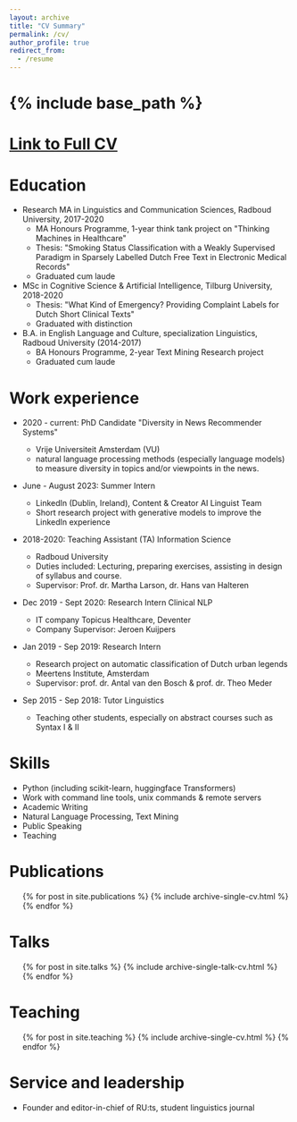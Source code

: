 ```yaml
---
layout: archive
title: "CV Summary"
permalink: /cv/
author_profile: true
redirect_from:
  - /resume
---
```


{% include base_path %}
======

[Link to Full CV](/CV_now.pdf)
======

Education
======
* Research MA in Linguistics and Communication Sciences, Radboud University, 2017-2020
  - MA Honours Programme, 1-year think tank project on "Thinking Machines in Healthcare"
  - Thesis: "Smoking Status Classification with a Weakly Supervised Paradigm in Sparsely Labelled Dutch Free Text in Electronic Medical Records"
  - Graduated cum laude 
* MSc in Cognitive Science & Artificial Intelligence, Tilburg University, 2018-2020
   - Thesis: "What Kind of Emergency? Providing Complaint Labels for Dutch Short Clinical Texts"
   - Graduated with distinction 
* B.A. in English Language and Culture, specialization Linguistics, Radboud University (2014-2017)
  - BA Honours Programme, 2-year Text Mining Research project
  - Graduated cum laude 

Work experience
======

* 2020 - current: PhD Candidate "Diversity in News Recommender Systems"
  - Vrije Universiteit Amsterdam (VU)
  - natural language processing methods (especially language models) to measure diversity in topics and/or viewpoints in the news.
 
* June - August 2023: Summer Intern 
  - LinkedIn (Dublin, Ireland), Content & Creator AI Linguist Team
  - Short research project with generative models to improve the LinkedIn experience

* 2018-2020: Teaching Assistant (TA) Information Science
  - Radboud University
  - Duties included: Lecturing, preparing exercises, assisting in design of syllabus and course.
  - Supervisor: Prof. dr. Martha Larson, dr. Hans van Halteren

* Dec 2019 - Sept 2020: Research Intern Clinical NLP
  - IT company Topicus Healthcare, Deventer
  - Company Supervisor: Jeroen Kuijpers
  
* Jan 2019 - Sep 2019: Research Intern 
  - Research project on automatic classification of Dutch urban legends
  - Meertens Institute, Amsterdam
  - Supervisor: prof. dr. Antal van den Bosch & prof. dr. Theo Meder
  
* Sep 2015 - Sep 2018: Tutor Linguistics
  - Teaching other students, especially on abstract courses such as Syntax I & II
  
Skills
======
* Python (including scikit-learn, huggingface Transformers)
* Work with command line tools, unix commands & remote servers
* Academic Writing
* Natural Language Processing, Text Mining
* Public Speaking
* Teaching

Publications
======
  <ul>{% for post in site.publications %}
    {% include archive-single-cv.html %}
  {% endfor %}</ul>
  
Talks
======
  <ul>{% for post in site.talks %}
    {% include archive-single-talk-cv.html %}
  {% endfor %}</ul>
  
Teaching
======
  <ul>{% for post in site.teaching %}
    {% include archive-single-cv.html %}
  {% endfor %}</ul>
  
Service and leadership
======
* Founder and editor-in-chief of RU:ts, student linguistics journal
